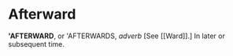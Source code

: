 # Afterward

**'AFTERWARD**, or 'AFTERWARDS, _adverb_ \[See [[Ward]].\] In later or subsequent time.